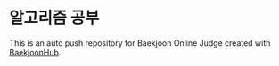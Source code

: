 # 알고리즘 공부
This is an auto push repository for Baekjoon Online Judge created with [BaekjoonHub](https://github.com/BaekjoonHub/BaekjoonHub).
